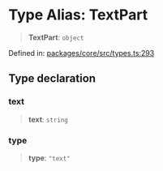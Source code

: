 # Type Alias: TextPart

> **TextPart**: `object`

Defined in: [packages/core/src/types.ts:293](https://github.com/GeoDaCenter/openassistant/blob/a9f2271d1019f6c25c10dd4b3bdb64fcf16999b2/packages/core/src/types.ts#L293)

## Type declaration

### text

> **text**: `string`

### type

> **type**: `"text"`
